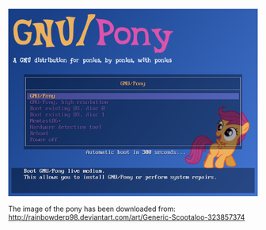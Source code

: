 ![Preview](https://github.com/GNU-Pony/artwork/blob/master/SYSLINUX/vesamenu/4:3/scootaloo/preview.png)

The image of the pony has been downloaded from:
    http://rainbowderp98.deviantart.com/art/Generic-Scootaloo-323857374
